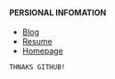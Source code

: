 #### PERSIONAL INFOMATION

* [Blog](https://github.com/whps/whps.github.io/issues)
* [Resume](#)
* [Homepage](https://whps.github.io)
```
THNAKS GITHUB!
```
